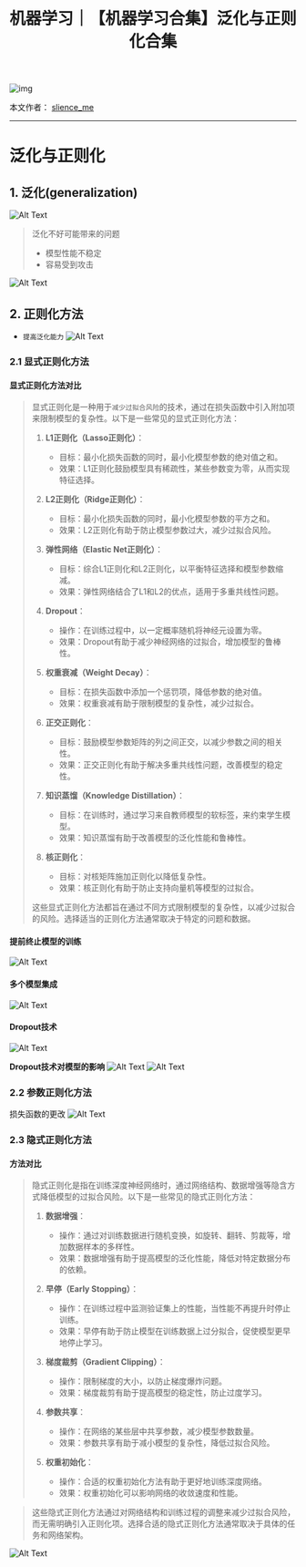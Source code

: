 ﻿---
layout: post
title: 机器学习｜【机器学习合集】泛化与正则化合集
categories: [机器学习]
description: 【机器学习合集】泛化与正则化合集
keywords: 机器学习
mermaid: false
sequence: false
flow: false
mathjax: false
mindmap: false
mindmap2: false
---

![img](https://raw.githubusercontent.com/slience-me/picGo/master/images/logo_slienceme3.jpeg)

本文作者： [slience_me](https://slienceme.cn/)

---

# 泛化与正则化
## 1. 泛化(generalization)
![Alt Text](/images/posts/9f454d738edc4ef6b58592e44963c617.png)

> 泛化不好可能带来的问题
> - 模型性能不稳定
> - 容易受到攻击

![Alt Text](/images/posts/a5d13028d62d4a7e81423f4dad9bb7d4.png)
## 2. 正则化方法

- `提高泛化能力`
![Alt Text](/images/posts/a2979628d3374dac8c96efc6298adf25.png)
### 2.1 显式正则化方法
#### 显式正则化方法对比

> 显式正则化是一种用于`减少过拟合风险`的技术，通过在损失函数中引入附加项来限制模型的复杂性。以下是一些常见的显式正则化方法：
>
> 1. **L1正则化（Lasso正则化）**：
>    - 目标：最小化损失函数的同时，最小化模型参数的绝对值之和。
>    - 效果：L1正则化鼓励模型具有稀疏性，某些参数变为零，从而实现特征选择。
>
> 2. **L2正则化（Ridge正则化）**：
>    - 目标：最小化损失函数的同时，最小化模型参数的平方之和。
>    - 效果：L2正则化有助于防止模型参数过大，减少过拟合风险。
>
> 3. **弹性网络（Elastic Net正则化）**：
>    - 目标：综合L1正则化和L2正则化，以平衡特征选择和模型参数缩减。
>    - 效果：弹性网络结合了L1和L2的优点，适用于多重共线性问题。
>
> 4. **Dropout**：
>    - 操作：在训练过程中，以一定概率随机将神经元设置为零。
>    - 效果：Dropout有助于减少神经网络的过拟合，增加模型的鲁棒性。
>
> 5. **权重衰减（Weight Decay）**：
>    - 目标：在损失函数中添加一个惩罚项，降低参数的绝对值。
>    - 效果：权重衰减有助于限制模型的复杂性，减少过拟合。
>
> 6. **正交正则化**：
>    - 目标：鼓励模型参数矩阵的列之间正交，以减少参数之间的相关性。
>    - 效果：正交正则化有助于解决多重共线性问题，改善模型的稳定性。
>
> 7. **知识蒸馏（Knowledge Distillation）**：
>    - 目标：在训练时，通过学习来自教师模型的软标签，来约束学生模型。
>    - 效果：知识蒸馏有助于改善模型的泛化性能和鲁棒性。
>
> 8. **核正则化**：
>    - 目标：对核矩阵施加正则化以降低复杂性。
>    - 效果：核正则化有助于防止支持向量机等模型的过拟合。
>
> 这些显式正则化方法都旨在通过不同方式限制模型的复杂性，以减少过拟合的风险。选择适当的正则化方法通常取决于特定的问题和数据。
>
> 
#### 提前终止模型的训练
![Alt Text](/images/posts/8f8ce8f2fd2d49248be090dbdccfd6ad.png)
#### 多个模型集成
![Alt Text](/images/posts/9f1a08e838b844a9b874da69b378a330.png)

#### Dropout技术
![Alt Text](/images/posts/612acf18ed8344eca20c7ac101d2c972.png)

**Dropout技术对模型的影响**
![Alt Text](/images/posts/9470cff0f67e476eb82899ef13a45a1c.png)
![Alt Text](/images/posts/67be75c7dcc044ffaf54bf1a80f8a2ca.png)
### 2.2 参数正则化方法

损失函数的更改
![Alt Text](/images/posts/1fa825344fdf42db94b3812fe7575caa.png)
### 2.3 隐式正则化方法
#### 方法对比
> 隐式正则化是指在训练深度神经网络时，通过网络结构、数据增强等隐含方式降低模型的过拟合风险。以下是一些常见的隐式正则化方法：
>
> 1. **数据增强**：
>    - 操作：通过对训练数据进行随机变换，如旋转、翻转、剪裁等，增加数据样本的多样性。
>    - 效果：数据增强有助于提高模型的泛化性能，降低对特定数据分布的依赖。
>
> 2. **早停（Early Stopping）**：
>    - 操作：在训练过程中监测验证集上的性能，当性能不再提升时停止训练。
>    - 效果：早停有助于防止模型在训练数据上过分拟合，促使模型更早地停止学习。
>
> 5. **梯度裁剪（Gradient Clipping）**：
>    - 操作：限制梯度的大小，以防止梯度爆炸问题。
>    - 效果：梯度裁剪有助于提高模型的稳定性，防止过度学习。
>
> 6. **参数共享**：
>    - 操作：在网络的某些层中共享参数，减少模型参数数量。
>    - 效果：参数共享有助于减小模型的复杂性，降低过拟合风险。
>
> 7. **权重初始化**：
>    - 操作：合适的权重初始化方法有助于更好地训练深度网络。
>    - 效果：权重初始化可以影响网络的收敛速度和性能。
>

> 这些隐式正则化方法通过对网络结构和训练过程的调整来减少过拟合风险，而无需明确引入正则化项。选择合适的隐式正则化方法通常取决于具体的任务和网络架构。
> 
![Alt Text](/images/posts/ef160c0e157a463f9773be833b5c06e0.png)

